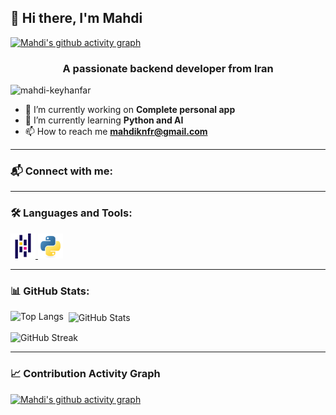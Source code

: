 ## 👋 Hi there, I'm Mahdi
[![Mahdi's github activity graph](https://github-readme-activity-graph.vercel.app/graph?username=mahdi-keyhanfar&bg_color=0f2d3d&color=1cadfb&line=1cadfb&point=1cadfb&area=true&hide_border=true)](https://github.com/ashutosh00710/github-readme-activity-graph)

<h3 align="center">A passionate backend developer from Iran</h3>

<p align="left"> 
  <img src="https://komarev.com/ghpvc/?username=mahdi-keyhanfar&label=Profile%20views&color=0e75b6&style=flat" alt="mahdi-keyhanfar" /> 
</p>

- 🔭 I’m currently working on **Complete personal app**
- 🌱 I’m currently learning **Python and AI**
- 📫 How to reach me **mahdiknfr@gmail.com**

---

### 📬 Connect with me:
<!-- می‌تونی لینک شبکه‌های اجتماعی اینجا اضافه کنی -->

---

### 🛠️ Languages and Tools:
<p align="left">
  <a href="https://pandas.pydata.org/" target="_blank" rel="noreferrer">
    <img src="https://raw.githubusercontent.com/devicons/devicon/2ae2a900d2f041da66e950e4d48052658d850630/icons/pandas/pandas-original.svg" alt="pandas" width="40" height="40"/>
  </a> 
  <a href="https://www.python.org" target="_blank" rel="noreferrer">
    <img src="https://raw.githubusercontent.com/devicons/devicon/master/icons/python/python-original.svg" alt="python" width="40" height="40"/>
  </a> 
</p>

---

### 📊 GitHub Stats:

<p>
  <img align="left" src="https://github-readme-stats.vercel.app/api/top-langs?username=mahdi-keyhanfar&show_icons=true&locale=en&layout=compact" alt="Top Langs" />
</p>

<p>&nbsp;
  <img align="center" src="https://github-readme-stats.vercel.app/api?username=mahdi-keyhanfar&show_icons=true&locale=en" alt="GitHub Stats" />
</p>

<p>
  <img align="center" src="https://github-readme-streak-stats.herokuapp.com/?user=mahdi-keyhanfar&" alt="GitHub Streak" />
</p>

---

### 📈 Contribution Activity Graph

[![Mahdi's github activity graph](https://github-readme-activity-graph.vercel.app/graph?username=mahdi-keyhanfar&bg_color=0f2d3d&color=1cadfb&line=1cadfb&point=1cadfb&area=true&hide_border=true)](https://github.com/ashutosh00710/github-readme-activity-graph)
